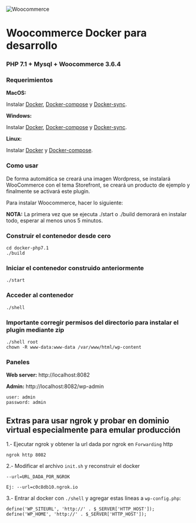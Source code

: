 ![Woocommerce](https://woocommerce.com/wp-content/themes/woo/images/logo-woocommerce@2x.png)

#  Woocommerce Docker para desarrollo

### PHP 7.1 + Mysql + Woocommerce  3.6.4

### Requerimientos

**MacOS:**

Instalar [Docker](https://docs.docker.com/docker-for-mac/install/), [Docker-compose](https://docs.docker.com/compose/install/#install-compose) y [Docker-sync](https://github.com/EugenMayer/docker-sync/wiki/docker-sync-on-OSX).

**Windows:**

Instalar [Docker](https://docs.docker.com/docker-for-windows/install/), [Docker-compose](https://docs.docker.com/compose/install/#install-compose) y [Docker-sync](https://github.com/EugenMayer/docker-sync/wiki/docker-sync-on-Windows).

**Linux:**

Instalar [Docker](https://docs.docker.com/engine/installation/linux/docker-ce/ubuntu/) y [Docker-compose](https://docs.docker.com/compose/install/#install-compose).

### Como usar

De forma automática se creará una imagen Wordpress, se instalará WooCommerce con el tema Storefront, se creará un producto de ejemplo y finalmente se activará este plugin.

Para instalar Woocommerce, hacer lo siguiente:

**NOTA:** La primera vez que se ejecuta ./start o ./build demorará en instalar todo, esperar al menos unos 5 minutos.

### Construir el contenedor desde cero

```
cd docker-php7.1
./build
```

### Iniciar el contenedor construido anteriormente

```
./start
```

### Acceder al contenedor

```
./shell
```

### Importante corregir permisos del directorio para instalar el plugin mediante zip

```
./shell root
chown -R www-data:www-data /var/www/html/wp-content
```


### Paneles

**Web server:** http://localhost:8082

**Admin:** http://localhost:8082/wp-admin

    user: admin
    password: admin

## Extras para usar ngrok y probar en dominio virtual especialmente para emular producción

1.- Ejecutar ngrok y obtener la url dada por ngrok en `Forwarding` http

    ngrok http 8082

2.- Modificar el archivo `init.sh` y reconstruir el docker

    --url=URL_DADA_POR_NGROK

    Ej: --url=c0c8db10.ngrok.io

3.- Entrar al docker con `./shell` y agregar estas lineas a `wp-config.php`:

    define('WP_SITEURL', 'http://' . $_SERVER['HTTP_HOST']);
    define('WP_HOME', 'http://' . $_SERVER['HTTP_HOST']);

